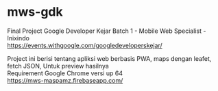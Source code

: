 # mws-gdk

Final Project Google Developer Kejar Batch 1 -  Mobile Web Specialist - Inixindo <br>
https://events.withgoogle.com/googledeveloperskejar/

Project ini berisi tentang apliksi web berbasis PWA, maps dengan leafet, fetch JSON, Untuk preview hasilnya <br>
Requirement Google Chrome versi up 64  <br>
https://mws-maspamz.firebaseapp.com/
